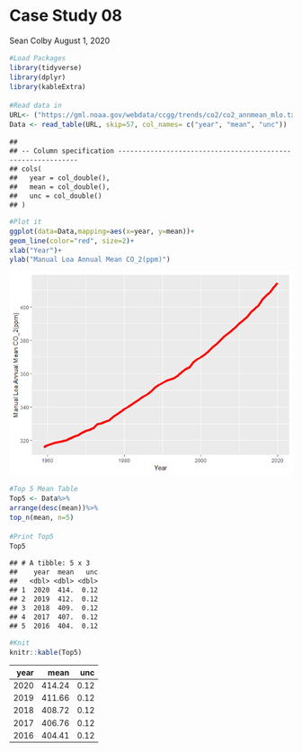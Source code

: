 Case Study 08
================
Sean Colby
August 1, 2020

``` r
#Load Packages
library(tidyverse)
library(dplyr)
library(kableExtra)

#Read data in
URL<- ("https://gml.noaa.gov/webdata/ccgg/trends/co2/co2_annmean_mlo.txt")
Data <- read_table(URL, skip=57, col_names= c("year", "mean", "unc"))
```

    ## 
    ## -- Column specification ------------------------------------------------------------
    ## cols(
    ##   year = col_double(),
    ##   mean = col_double(),
    ##   unc = col_double()
    ## )

``` r
#Plot it
ggplot(data=Data,mapping=aes(x=year, y=mean))+
geom_line(color="red", size=2)+
xlab("Year")+
ylab("Manual Loa Annual Mean CO_2(ppm)")
```

![](case_study_08_files/figure-gfm/unnamed-chunk-1-1.png)<!-- -->

``` r
#Top 5 Mean Table
Top5 <- Data%>%
arrange(desc(mean))%>%
top_n(mean, n=5)

#Print Top5
Top5
```

    ## # A tibble: 5 x 3
    ##    year  mean   unc
    ##   <dbl> <dbl> <dbl>
    ## 1  2020  414.  0.12
    ## 2  2019  412.  0.12
    ## 3  2018  409.  0.12
    ## 4  2017  407.  0.12
    ## 5  2016  404.  0.12

``` r
#Knit
knitr::kable(Top5)
```

<table>
<thead>
<tr>
<th style="text-align:right;">
year
</th>
<th style="text-align:right;">
mean
</th>
<th style="text-align:right;">
unc
</th>
</tr>
</thead>
<tbody>
<tr>
<td style="text-align:right;">
2020
</td>
<td style="text-align:right;">
414.24
</td>
<td style="text-align:right;">
0.12
</td>
</tr>
<tr>
<td style="text-align:right;">
2019
</td>
<td style="text-align:right;">
411.66
</td>
<td style="text-align:right;">
0.12
</td>
</tr>
<tr>
<td style="text-align:right;">
2018
</td>
<td style="text-align:right;">
408.72
</td>
<td style="text-align:right;">
0.12
</td>
</tr>
<tr>
<td style="text-align:right;">
2017
</td>
<td style="text-align:right;">
406.76
</td>
<td style="text-align:right;">
0.12
</td>
</tr>
<tr>
<td style="text-align:right;">
2016
</td>
<td style="text-align:right;">
404.41
</td>
<td style="text-align:right;">
0.12
</td>
</tr>
</tbody>
</table>

